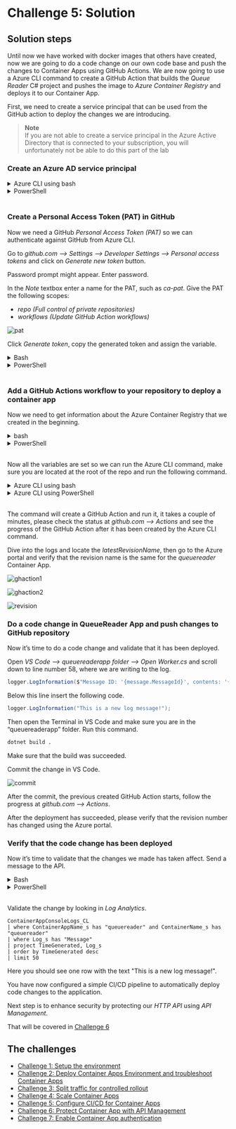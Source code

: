 # Challenge 5: Solution

## Solution steps
Until now we have worked with docker images that others have created, now we are going to do a code change on our own code base and push the changes to Container Apps using GitHub Actions.
We are now going to use a Azure CLI command to create a GitHub Action that builds the _Queue Reader_ C# project and pushes the image to _Azure Container Registry_ and deploys it to our Container App.

First, we need to create a service principal that can be used from the GitHub action to deploy the changes we are introducing.

> **Note**<br> 
> If you are not able to create a service principal in the Azure Active Directory that is connected to your subscription, you will unfortunately not be able to do this part of the lab



### Create an Azure AD service principal
<details>
  <summary>Azure CLI using bash</summary>

```bash
az ad sp create-for-rbac \
  --name <SERVICE_PRINCIPAL_NAME> \
  --role "contributor" \
  --scopes /subscriptions/<SUBSCRIPTION_ID>/resourceGroups/<RESOURCE_GROUP_NAME> \
  --sdk-auth
```
The return value from this command is a JSON payload, which includes the service principal's `tenantId`, `clientId`, and `clientSecret`.
Set the variables in bash.

```bash
spClientid=[Replace with the clientId of the service principal]
spClientSecret=[Replace with the clientSecret of the service principal]
tenantid=[Replace with the tenantId of the service principal]
```

  </summary>
</details>

<details>
  <summary>PowerShell</summary>

```PowerShell
$sp = New-AzADServicePrincipal -DisplayName <SERVICE_PRINCIPAL_NAME>

New-AzRoleAssignment -ApplicationId $sp.ApplicationId -RoleDefinitionName 'Contributor' -ResourceGroupName <RESOURCE_GROUP_NAME>

$spClientId = $sp.ApplicationId
$spClientSecret = $sp.PasswordCredentials.SecretText
$tenantId = (Get-AzContext | Select-Object -ExpandProperty Tenant).Id
```

  </summary>
</details>
<br>

### Create a Personal Access Token (PAT) in GitHub
Now we need a GitHub _Personal Access Token (PAT)_ so we can authenticate against GitHub from Azure CLI.

Go to _github.com --> Settings --> Developer Settings --> Personal access tokens_ and click on _Generate new token_ button.
 
Password prompt might appear. Enter password.

In the _Note_ textbox enter a name for the PAT, such as _ca-pat_.
Give the PAT the following scopes: 
-	_repo (Full control of private repositories)_ 
-	_workflows (Update GitHub Action workflows)_

![pat](images/pat.png)

Click _Generate token_, copy the generated token and assign the variable. 

<details>
  <summary>Bash</summary>

```bash
ghToken=[Replace with the PAT]
```
Set the "repoUrl" variable, replace <OWNER> with the GitHub account name. 
```bash
repoUrl=https://github.com/<OWNER>/ukth-appinn-containerapps-orderapi
```

  </summary>
</details>

<details>
  <summary>PowerShell</summary>

```PowerShell
$ghToken=[Replace with the PAT]
```
Set the "repoUrl" variable, replace <OWNER> with the GitHub account name. 

```PowerShell
$repoUrl="https://github.com/<OWNER>/ukth-appinn-containerapps-orderapi"

```

  </summary>
</details>
<br>

### Add a GitHub Actions workflow to your repository to deploy a container app
Now we need to get information about the Azure Container Registry that we created in the beginning.

<details>
  <summary>bash</summary>


```bash
acrUrl=$(az acr show -n $acr -g $resourceGroup --query 'loginServer' -o tsv)
acrUsername=$(az acr show -n $acr -g $resourceGroup --query 'name' -o tsv)
acrSecret=$(az acr credential show -n $acr -g $resourceGroup --query passwords[0].value -o tsv)
```


  </summary>
</details>

<details>
  <summary>PowerShell</summary>

```PowerShell
$acrUrl = Get-AzContainerRegistry -Name $acr -ResourceGroupName $resourceGroup | Select-Object -ExpandProperty LoginServer
$acrCreds = Get-AzContainerRegistryCredential -Name $acr -ResourceGroupName $resourceGroup
$acrUsername=$acrCreds.Username
$acrSecret=$acrCreds.Password
```

  </summary>
</details>
<br>

Now all the variables are set so we can run the Azure CLI command, make sure you are located at the root of the repo and run the following command.

<details>
  <summary>Azure CLI using bash</summary>


```bash
az containerapp github-action add \
  --repo-url $repoUrl \
  --context-path "./queuereaderapp/Dockerfile" \
  --branch main \
  --name queuereader \
  --resource-group $resourceGroup \
  --registry-url $acrUrl \
  --registry-username $acrUsername \
  --registry-password $acrSecret \
  --service-principal-client-id $spClientid \
  --service-principal-client-secret $spClientSecret \
  --service-principal-tenant-id $tenantid \
  --token $ghToken

```


  </summary>
</details>

<details>
  <summary>Azure CLI using PowerShell</summary>

> **Note**<br>
> Whilst most Azure tasks can be done using native Azure PowerShell commands this is an exception. 
> Hence we will be using AZ CLI tool for this.
> If you havent logged in to Azure CLI you can run the following commands
> ```PowerShell
> # Login into Azure CLI
> az login --use-device-code
>
> # Check you are logged into the right Azure subscription. Inspect the name field
> az account show
>
> # In case not the right subscription
> az account set -s <subscription-id>
>
>```

```PowerShell

az containerapp github-action add \
  --repo-url $repoUrl \
  --context-path "./queuereaderapp/Dockerfile" \
  --branch main \
  --name queuereader \
  --resource-group $resourceGroup \
  --registry-url $acrUrl \
  --registry-username $acrUsername \
  --registry-password $acrSecret \
  --service-principal-client-id $spClientid \
  --service-principal-client-secret $spClientSecret \
  --service-principal-tenant-id $tenantid \
  --token $ghToken
```

  </summary>
</details>
<br>

The command will create a GitHub Action and run it, it takes a couple of minutes, please check the status at _github.com --> Actions_ and see the progress of the GitHub Action after it has been created by the Azure CLI command.

Dive into the logs and locate the _latestRevisionName_, then go to the Azure portal and verify that the revision name is the same for the _queuereader_ Container App.

![ghaction1](images/ghaction1.png)

![ghaction2](images/ghaction2.png)

![revision](images/revision.png)


### Do a code change in QueueReader App and push changes to GitHub repository
Now it’s time to do a code change and validate that it has been deployed.

Open _VS Code --> queuereaderapp folder --> Open Worker.cs_ and scroll down to line number 58, where we are writing to the log.  

```c#
logger.LogInformation($"Message ID: '{message.MessageId}', contents: '{message.Body?.ToString()}'");
```
Below this line insert the following code.

```c#
logger.LogInformation("This is a new log message!");
```
Then open the Terminal in VS Code and make sure you are in the “queuereaderapp” folder. Run this command.

```bash
dotnet build . 
```
Make sure that the build was succeeded.

Commit the change in VS Code.

![commit](images/commit.png)

After the commit, the previous created GitHub Action starts, follow the progress at _github.com --> Actions_.

After the deployment has succeeded, please verify that the revision number has changed using the Azure portal.

### Verify that the code change has been deployed 

Now it’s time to validate that the changes we made has taken affect. Send a message to the API.

<details>
  <summary>Bash</summary>

```bash
curl -X POST $dataURL?message=mynewlogmessage

```

  </summary>
</details>

<details>
  <summary>PowerShell</summary>

```PowerShell
Invoke-RestMethod "$($dataURL)?message=mynewlogmessage" -Method Post
```

  </summary>
</details>
<br>

Validate the change by looking in _Log Analytics_.

```text
ContainerAppConsoleLogs_CL
| where ContainerAppName_s has "queuereader" and ContainerName_s has "queuereader"
| where Log_s has "Message"
| project TimeGenerated, Log_s
| order by TimeGenerated desc
| limit 50
``` 

Here you should see one row with the text "This is a new log message!".

You have now configured a simple CI/CD pipeline to automatically deploy code changes to the application.

Next step is to enhance security by protecting our _HTTP API_ using _API Management_. 

That will be covered in [Challenge 6](challenge6.md)
## The challenges

- [Challenge 1: Setup the environment](challenge1.md)
- [Challenge 2: Deploy Container Apps Environment and troubleshoot Container Apps](challenge2.md)
- [Challenge 3: Split traffic for controlled rollout](challenge3.md)
- [Challenge 4: Scale Container Apps](challenge4.md)
- [Challenge 5: Configure CI/CD for Container Apps](challenge5.md)
- [Challenge 6: Protect Container App with API Management](challenge6.md)
- [Challenge 7: Enable Container App authentication](challenge7.md)
